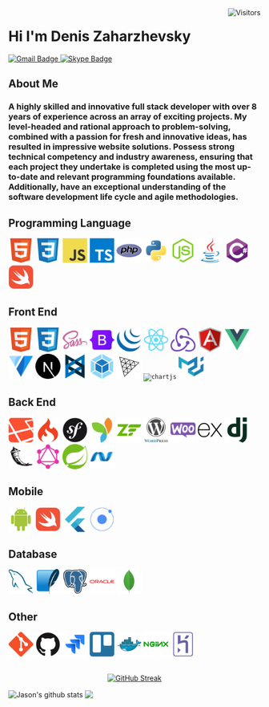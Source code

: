 
<img align="right"  src="https://visitor-badge.laobi.icu/badge?page_id=denis1218.denis1218" alt="Visitors">
<h1>Hi I'm Denis Zaharzhevsky </h1>
<div id="badges" align="rigth">
        <a href="mailto:deniszaharzhevsky@gmail.com">
            <img src="https://img.shields.io/badge/Gmail-red?style=for-the-badge&logo=gmail&logoColor=white" alt="Gmail Badge"/>
        </a>
        <a href="https://join.skype.com/invite/CJCMiNiZE47x">
            <img src="https://img.shields.io/badge/Skype-blue?style=for-the-badge&logo=skype&logoColor=white" alt="Skype Badge"/>
        </a>
    </div>
</div>
<h2 font-weight="bold"> About Me </h2>
<h3>
    A highly skilled and innovative full stack developer with over 8 years of experience across an array of exciting projects. My level-headed and rational approach to problem-solving, combined with a passion for fresh and innovative ideas, has resulted in impressive website solutions. Possess strong technical competency and industry awareness, ensuring that each project they undertake is completed using the most up-to-date and relevant programming foundations available. Additionally, have an exceptional understanding of the software development life cycle and agile methodologies.
</h3>

<div>
    <h2 font-weight="bold">Programming Language</h2>
    <div align="left">
        <code><img alt="html5" width="50" height="50" src="https://raw.githubusercontent.com/devicons/devicon/master/icons/html5/html5-original.svg"/></code>
        <code><img alt="CSS3" height="50" width="50" src="https://raw.githubusercontent.com/devicons/devicon/master/icons/css3/css3-original.svg"/></code>
        <code><img alt="Javascript" height="50" width="50" src="https://raw.githubusercontent.com/devicons/devicon/master/icons/javascript/javascript-original.svg"/></code>
        <code><img alt="TypeScript" height="50" width="50" src="https://raw.githubusercontent.com/devicons/devicon/master/icons/typescript/typescript-original.svg"></code>
        <code><img  alt="PHP" height="50" width="50" src="https://raw.githubusercontent.com/devicons/devicon/master/icons/php/php-original.svg"/></code>
        <code><img alt="Python" height="50" width="50" src="https://raw.githubusercontent.com/devicons/devicon/master/icons/python/python-original.svg"/></code>
        <code><img alt="Nodejs" height="50" width="50" src="https://github.com/devicons/devicon/blob/master/icons/nodejs/nodejs-original.svg"/></code>
        <code><img alt="Java" height="50" width="50" src="https://github.com/devicons/devicon/blob/master/icons/java/java-original.svg"/></code>
        <code><img alt="Csharp" height="50" width="50" src="https://github.com/devicons/devicon/blob/master/icons/csharp/csharp-original.svg"/></code>
        <code><img alt="Swift" height="50" width="50" src="https://github.com/devicons/devicon/blob/master/icons/swift/swift-original.svg"/></code>
    </div>
    <h2 font-weight="bold">Front End</h2>
    <div align="left">
        <code><img alt="Html" height="50" width="50" src="https://github.com/devicons/devicon/blob/master/icons/html5/html5-original.svg"></code>
        <code><img alt="CSS" height="50" width="50" src="https://github.com/devicons/devicon/blob/master/icons/css3/css3-original.svg"/></code>
        <code><img alt="SASS" height="50" width="50" src="https://github.com/devicons/devicon/blob/master/icons/sass/sass-original.svg"></code>
        <code><img alt="BootStrap" height="50" width="50" src="https://github.com/devicons/devicon/blob/master/icons/bootstrap/bootstrap-original.svg"></code>
        <code><img alt="jQuery" height="50" width="50" src="https://github.com/devicons/devicon/blob/master/icons/jquery/jquery-original.svg"></code>
        <code><img alt="React" height="50" width="50" src="https://github.com/devicons/devicon/blob/master/icons/react/react-original.svg"></code>
        <code><img alt="Redux" height="50" width="50" src="https://github.com/devicons/devicon/blob/master/icons/redux/redux-original.svg"></code>
        <code><img alt="Angular" height="50" width="50" src="https://github.com/devicons/devicon/blob/master/icons/angularjs/angularjs-original.svg"></code>
        <code><img alt="Vue" height="50" width="50" src="https://github.com/devicons/devicon/blob/master/icons/vuejs/vuejs-original.svg"></code>
        <code><img alt="Vuetify" height="50" width="50" src="https://github.com/devicons/devicon/blob/master/icons/vuetify/vuetify-original.svg"></code>
        <code><img alt="Nextjs" height="50" width="50" src="https://github.com/devicons/devicon/blob/master/icons/nextjs/nextjs-original.svg"></code>
        <code><img alt="Backbonejs" height="50" width="50" src="https://github.com/devicons/devicon/blob/master/icons/backbonejs/backbonejs-original.svg"></code>
        <code><img alt="WebPack" height="50" width="50" src="https://github.com/devicons/devicon/blob/master/icons/webpack/webpack-original.svg"></code>
        <code><img alt="Three.js" height="50" width="50" src="https://github.com/devicons/devicon/blob/master/icons/threejs/threejs-original.svg"></code>
        <code><img alt="chartjs" width="50" height="50" src="https://www.chartjs.org/media/logo-title.svg"/></code>
        <code><img alt="Material UI" height="50" width="50" src="https://github.com/devicons/devicon/blob/master/icons/materialui/materialui-original.svg"></code>
    </div>
    <h2 font-weight="bold">Back End</h2>
    <div align="left">
        <code><img alt="Laravel" height="50" width="50" src="https://github.com/devicons/devicon/blob/master/icons/laravel/laravel-plain.svg"></code>
        <code><img alt="CodeIgniter" height="50" width="50" src="https://github.com/devicons/devicon/blob/master/icons/codeigniter/codeigniter-plain.svg"></code>
        <code><img alt="Symfony" height="50" width="50" src="https://github.com/devicons/devicon/blob/master/icons/symfony/symfony-original.svg"></code>
        <code><img alt="Yii" height="50" width="50" src="https://github.com/devicons/devicon/blob/master/icons/yii/yii-original.svg"></code>
        <code><img alt="Zend" height="50" width="50" src="https://github.com/devicons/devicon/blob/master/icons/zend/zend-plain.svg"></code>
        <code><img alt="WordPress" height="50" width="50" src="https://github.com/devicons/devicon/blob/master/icons/wordpress/wordpress-original.svg"></code>
        <code><img alt="Woocommerce" height="50" width="50" src="https://github.com/devicons/devicon/blob/master/icons/woocommerce/woocommerce-original.svg"></code>
        <code><img alt="Express" height="50" width="50" src="https://github.com/devicons/devicon/blob/master/icons/express/express-original.svg"></code>
        <code><img alt="Django" height="50" width="50" src="https://github.com/devicons/devicon/blob/master/icons/django/django-plain.svg"></code>
        <code><img alt="Flask" height="50" width="50" src="https://github.com/devicons/devicon/blob/master/icons/flask/flask-original.svg"></code>
        <code><img alt="Graphql" height="50" width="50" src="https://github.com/devicons/devicon/blob/master/icons/graphql/graphql-plain.svg"></code>
        <code><img alt="Spring" height="50" width="50" src="https://github.com/devicons/devicon/blob/master/icons/spring/spring-original.svg"></code>
        <code><img alt="Dot Net" height="50" width="50" src="https://github.com/devicons/devicon/blob/master/icons/dot-net/dot-net-original.svg"></code>
    </div>
    <h2 font-weight="bold">Mobile</h2>
    <div align="left">
        <code><img alt="Android" height="50" width="50" src="https://github.com/devicons/devicon/blob/master/icons/android/android-original.svg"></code>
        <code><img alt="Swift" height="50" width="50" src="https://github.com/devicons/devicon/blob/master/icons/swift/swift-original.svg"></code>
        <code><img alt="Flutter" height="50" width="50" src="https://github.com/devicons/devicon/blob/master/icons/flutter/flutter-original.svg"></code>
        <code><img alt="Ionic" height="50" width="50" src="https://github.com/devicons/devicon/blob/master/icons/ionic/ionic-original.svg"></code>
    </div>
    <h2 font-weight="bold">Database</h2>
    <div align="left">
        <code><img alt="MySQL" height="50" width="50" src="https://github.com/devicons/devicon/blob/master/icons/mysql/mysql-original.svg"></code>
        <code><img alt="Sqlite" height="50" width="50" src="https://github.com/devicons/devicon/blob/master/icons/sqlite/sqlite-original.svg"></code>
        <code><img alt="PostgreSQL" height="50" width="50" src="https://github.com/devicons/devicon/blob/master/icons/postgresql/postgresql-original.svg"></code>
        <code><img alt="Oracle" height="50" width="50" src="https://github.com/devicons/devicon/blob/master/icons/oracle/oracle-original.svg"></code>
        <code><img alt="MongoDB" height="50" width="50" src="https://github.com/devicons/devicon/blob/master/icons/mongodb/mongodb-original.svg"></code>
    </div>
    <h2 font-weight="bold">Other</h2>
    <div align="left">
        <code><img alt="Git" height="50" width="50" src="https://github.com/devicons/devicon/blob/master/icons/git/git-original.svg"></code>
        <code><img alt="GitHub" height="50" width="50" src="https://github.com/devicons/devicon/blob/master/icons/github/github-original.svg"/></code>
        <code><img alt="Jira" height="50" width="50" src="https://github.com/devicons/devicon/blob/master/icons/jira/jira-original.svg"></code>
        <code><img alt="Trello" height="50" width="50" src="https://github.com/devicons/devicon/blob/master/icons/trello/trello-plain.svg"></code>
        <code><img alt="Docker" height="50" width="50" src="https://github.com/devicons/devicon/blob/master/icons/docker/docker-original.svg"></code>
        <code><img alt="Nginx" height="50" width="50" src="https://github.com/devicons/devicon/blob/master/icons/nginx/nginx-original.svg"></code>
        <code><img alt="Heroku" height="50" width="50" src="https://github.com/devicons/devicon/blob/master/icons/heroku/heroku-original.svg"></code>
    </div>
</div>
<br>
<div align="center">

[![GitHub Streak](http://github-readme-streak-stats.herokuapp.com?user=denis1218&theme=icegray)](https://git.io/streak-stats)

</div>

<img align="center" src="https://github-readme-stats.vercel.app/api?username=denis1218&show_icons=true&include_all_commits=true&theme=tokyonight&hide_border=true" alt="Jason's github stats" />
<img align="center" src="https://github-readme-stats.vercel.app/api/top-langs/?username=denis1218&layout=compact&theme=tokyonight&hide_border=true" />
